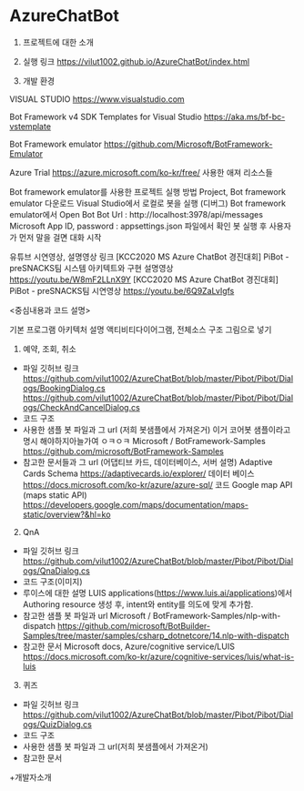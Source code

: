 # AzureChatBot
1. 프로젝트에 대한 소개


2. 실행 링크
https://vilut1002.github.io/AzureChatBot/index.html

3. 개발 환경

VISUAL STUDIO https://www.visualstudio.com

Bot Framework v4 SDK Templates for Visual Studio
https://aka.ms/bf-bc-vstemplate

Bot Framework emulator
https://github.com/Microsoft/BotFramework-Emulator

Azure Trial https://azure.microsoft.com/ko-kr/free/
사용한 애져 리소스들

Bot framework emulator를 사용한 프로젝트 실행 방법
Project, Bot framework emulator 다운로드
Visual Studio에서 로컬로 봇을 실행 (디버그)
Bot framework emulator에서 Open Bot
Bot Url : http://localhost:3978/api/messages
Microsoft App ID, password : appsettings.json 파일에서 확인
봇 실행 후 사용자가 먼저 말을 걸면 대화 시작


유튜브 시연영상, 설명영상 링크
[KCC2020 MS Azure ChatBot 경진대회] PiBot - preSNACKS팀 시스템 아키텍트와 구현 설명영상 https://youtu.be/W8mF2LLnX9Y
[KCC2020 MS Azure ChatBot 경진대회] PiBot - preSNACKS팀 시연영상 https://youtu.be/6Q9ZaLvIgfs 

<중심내용과 코드 설명>

기본 프로그램 아키텍처 설명
액티비티다이어그램, 전체소스 구조 그림으로 넣기

1) 예약, 조회, 취소
- 파일 깃허브 링크
https://github.com/vilut1002/AzureChatBot/blob/master/Pibot/Pibot/Dialogs/BookingDialog.cs
https://github.com/vilut1002/AzureChatBot/blob/master/Pibot/Pibot/Dialogs/CheckAndCancelDialog.cs
- 코드 구조
- 사용한 샘플 봇 파일과 그 url (저희 봇샘플에서 가져온거) 이거 코어봇 샘플이라고 명시 해야하지아늘가여 ㅇㅋㅇㅋ
Microsoft / BotFramework-Samples https://github.com/microsoft/BotFramework-Samples
- 참고한 문서들과 그 url (어댑티브 카드, 데이터베이스, 서버 설명)
Adaptive Cards Schema https://adaptivecards.io/explorer/ 
데이터 베이스  https://docs.microsoft.com/ko-kr/azure/azure-sql/
코드
Google map API (maps static API) https://developers.google.com/maps/documentation/maps-static/overview?&hl=ko

2) QnA
- 파일 깃허브 링크
https://github.com/vilut1002/AzureChatBot/blob/master/Pibot/Pibot/Dialogs/QnaDialog.cs
- 코드 구조(이미지)
- 루이스에 대한 설명
LUIS applications(https://www.luis.ai/applications)에서 Authoring resource 생성 후, intent와 entity를 의도에 맞게 추가함. 
- 참고한 샘플 봇 파일과 url 
Microsoft / BotFramework-Samples/nlp-with-dispatch
https://github.com/microsoft/BotBuilder-Samples/tree/master/samples/csharp_dotnetcore/14.nlp-with-dispatch 
- 참고한 문서
Microsoft docs, Azure/cognitive service/LUIS https://docs.microsoft.com/ko-kr/azure/cognitive-services/luis/what-is-luis



3) 퀴즈
- 파일 깃허브 링크
https://github.com/vilut1002/AzureChatBot/blob/master/Pibot/Pibot/Dialogs/QuizDialog.cs
- 코드 구조
- 사용한 샘플 봇 파일과 그 url(저희 봇샘플에서 가져온거)
- 참고한 문서


+개발자소개


